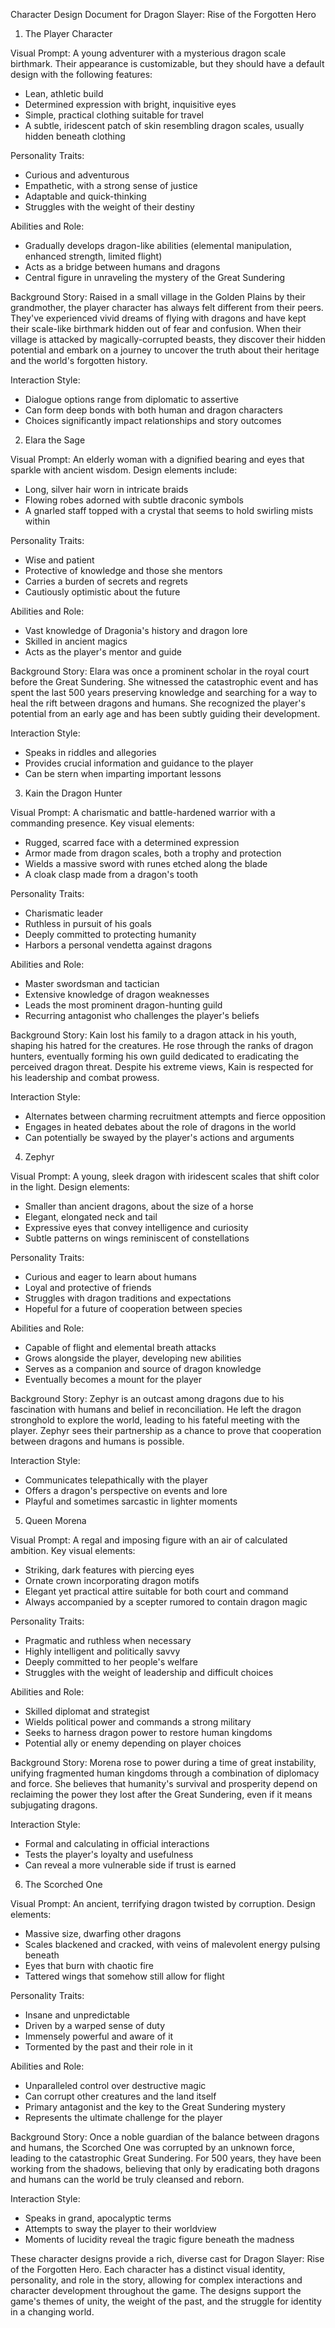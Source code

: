 Character Design Document for Dragon Slayer: Rise of the Forgotten Hero

1. The Player Character

Visual Prompt:
A young adventurer with a mysterious dragon scale birthmark. Their appearance is customizable, but they should have a default design with the following features:
- Lean, athletic build
- Determined expression with bright, inquisitive eyes
- Simple, practical clothing suitable for travel
- A subtle, iridescent patch of skin resembling dragon scales, usually hidden beneath clothing

Personality Traits:
- Curious and adventurous
- Empathetic, with a strong sense of justice
- Adaptable and quick-thinking
- Struggles with the weight of their destiny

Abilities and Role:
- Gradually develops dragon-like abilities (elemental manipulation, enhanced strength, limited flight)
- Acts as a bridge between humans and dragons
- Central figure in unraveling the mystery of the Great Sundering

Background Story:
Raised in a small village in the Golden Plains by their grandmother, the player character has always felt different from their peers. They've experienced vivid dreams of flying with dragons and have kept their scale-like birthmark hidden out of fear and confusion. When their village is attacked by magically-corrupted beasts, they discover their hidden potential and embark on a journey to uncover the truth about their heritage and the world's forgotten history.

Interaction Style:
- Dialogue options range from diplomatic to assertive
- Can form deep bonds with both human and dragon characters
- Choices significantly impact relationships and story outcomes

2. Elara the Sage

Visual Prompt:
An elderly woman with a dignified bearing and eyes that sparkle with ancient wisdom. Design elements include:
- Long, silver hair worn in intricate braids
- Flowing robes adorned with subtle draconic symbols
- A gnarled staff topped with a crystal that seems to hold swirling mists within

Personality Traits:
- Wise and patient
- Protective of knowledge and those she mentors
- Carries a burden of secrets and regrets
- Cautiously optimistic about the future

Abilities and Role:
- Vast knowledge of Dragonia's history and dragon lore
- Skilled in ancient magics
- Acts as the player's mentor and guide

Background Story:
Elara was once a prominent scholar in the royal court before the Great Sundering. She witnessed the catastrophic event and has spent the last 500 years preserving knowledge and searching for a way to heal the rift between dragons and humans. She recognized the player's potential from an early age and has been subtly guiding their development.

Interaction Style:
- Speaks in riddles and allegories
- Provides crucial information and guidance to the player
- Can be stern when imparting important lessons

3. Kain the Dragon Hunter

Visual Prompt:
A charismatic and battle-hardened warrior with a commanding presence. Key visual elements:
- Rugged, scarred face with a determined expression
- Armor made from dragon scales, both a trophy and protection
- Wields a massive sword with runes etched along the blade
- A cloak clasp made from a dragon's tooth

Personality Traits:
- Charismatic leader
- Ruthless in pursuit of his goals
- Deeply committed to protecting humanity
- Harbors a personal vendetta against dragons

Abilities and Role:
- Master swordsman and tactician
- Extensive knowledge of dragon weaknesses
- Leads the most prominent dragon-hunting guild
- Recurring antagonist who challenges the player's beliefs

Background Story:
Kain lost his family to a dragon attack in his youth, shaping his hatred for the creatures. He rose through the ranks of dragon hunters, eventually forming his own guild dedicated to eradicating the perceived dragon threat. Despite his extreme views, Kain is respected for his leadership and combat prowess.

Interaction Style:
- Alternates between charming recruitment attempts and fierce opposition
- Engages in heated debates about the role of dragons in the world
- Can potentially be swayed by the player's actions and arguments

4. Zephyr

Visual Prompt:
A young, sleek dragon with iridescent scales that shift color in the light. Design elements:
- Smaller than ancient dragons, about the size of a horse
- Elegant, elongated neck and tail
- Expressive eyes that convey intelligence and curiosity
- Subtle patterns on wings reminiscent of constellations

Personality Traits:
- Curious and eager to learn about humans
- Loyal and protective of friends
- Struggles with dragon traditions and expectations
- Hopeful for a future of cooperation between species

Abilities and Role:
- Capable of flight and elemental breath attacks
- Grows alongside the player, developing new abilities
- Serves as a companion and source of dragon knowledge
- Eventually becomes a mount for the player

Background Story:
Zephyr is an outcast among dragons due to his fascination with humans and belief in reconciliation. He left the dragon stronghold to explore the world, leading to his fateful meeting with the player. Zephyr sees their partnership as a chance to prove that cooperation between dragons and humans is possible.

Interaction Style:
- Communicates telepathically with the player
- Offers a dragon's perspective on events and lore
- Playful and sometimes sarcastic in lighter moments

5. Queen Morena

Visual Prompt:
A regal and imposing figure with an air of calculated ambition. Key visual elements:
- Striking, dark features with piercing eyes
- Ornate crown incorporating dragon motifs
- Elegant yet practical attire suitable for both court and command
- Always accompanied by a scepter rumored to contain dragon magic

Personality Traits:
- Pragmatic and ruthless when necessary
- Highly intelligent and politically savvy
- Deeply committed to her people's welfare
- Struggles with the weight of leadership and difficult choices

Abilities and Role:
- Skilled diplomat and strategist
- Wields political power and commands a strong military
- Seeks to harness dragon power to restore human kingdoms
- Potential ally or enemy depending on player choices

Background Story:
Morena rose to power during a time of great instability, unifying fragmented human kingdoms through a combination of diplomacy and force. She believes that humanity's survival and prosperity depend on reclaiming the power they lost after the Great Sundering, even if it means subjugating dragons.

Interaction Style:
- Formal and calculating in official interactions
- Tests the player's loyalty and usefulness
- Can reveal a more vulnerable side if trust is earned

6. The Scorched One

Visual Prompt:
An ancient, terrifying dragon twisted by corruption. Design elements:
- Massive size, dwarfing other dragons
- Scales blackened and cracked, with veins of malevolent energy pulsing beneath
- Eyes that burn with chaotic fire
- Tattered wings that somehow still allow for flight

Personality Traits:
- Insane and unpredictable
- Driven by a warped sense of duty
- Immensely powerful and aware of it
- Tormented by the past and their role in it

Abilities and Role:
- Unparalleled control over destructive magic
- Can corrupt other creatures and the land itself
- Primary antagonist and the key to the Great Sundering mystery
- Represents the ultimate challenge for the player

Background Story:
Once a noble guardian of the balance between dragons and humans, the Scorched One was corrupted by an unknown force, leading to the catastrophic Great Sundering. For 500 years, they have been working from the shadows, believing that only by eradicating both dragons and humans can the world be truly cleansed and reborn.

Interaction Style:
- Speaks in grand, apocalyptic terms
- Attempts to sway the player to their worldview
- Moments of lucidity reveal the tragic figure beneath the madness

These character designs provide a rich, diverse cast for Dragon Slayer: Rise of the Forgotten Hero. Each character has a distinct visual identity, personality, and role in the story, allowing for complex interactions and character development throughout the game. The designs support the game's themes of unity, the weight of the past, and the struggle for identity in a changing world.